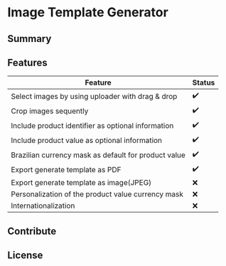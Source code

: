# Image Template Generator

## Summary


## Features
|    Feature    | Status |
| ------------- | ------ |
| Select images by using uploader with drag & drop | :heavy_check_mark: |
| Crop images sequently | :heavy_check_mark: |
| Include product identifier as optional information | :heavy_check_mark: |
| Include product value as optional information | :heavy_check_mark: |
| Brazilian currency mask as default for product value | :heavy_check_mark: |
| Export generate template as PDF | :heavy_check_mark: |
| Export generate template as image(JPEG) | :x: |
| Personalization of the product value currency mask | :x: |
| Internationalization | :x: |

## Contribute

## License
